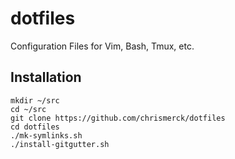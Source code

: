 # dotfiles
Configuration Files for Vim, Bash, Tmux, etc.

## Installation

    mkdir ~/src
    cd ~/src
    git clone https://github.com/chrismerck/dotfiles
    cd dotfiles
    ./mk-symlinks.sh
    ./install-gitgutter.sh
